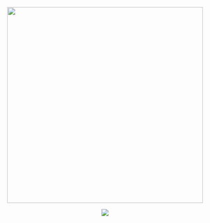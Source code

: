 <p align="center">
  
  <img src="https://github.com/littlebru/littlebru/blob/main/images/greetings.png" width="450">
  
</p>

<p align="center">
  
  <img src="https://github.com/littlebru/littlebru/blob/main/images/rainbow-bar.png">
  
</p>





<!--
**littlebru/littlebru** is a ✨ _special_ ✨ repository because its `README.md` (this file) appears on your GitHub profile.

Here are some ideas to get you started:

- 🔭 I’m currently working on ...
- 🌱 I’m currently learning ...
- 👯 I’m looking to collaborate on ...
- 🤔 I’m looking for help with ...
- 💬 Ask me about ...
- 📫 How to reach me: ...
- 😄 Pronouns: ...
- ⚡ Fun fact: ...
-->
